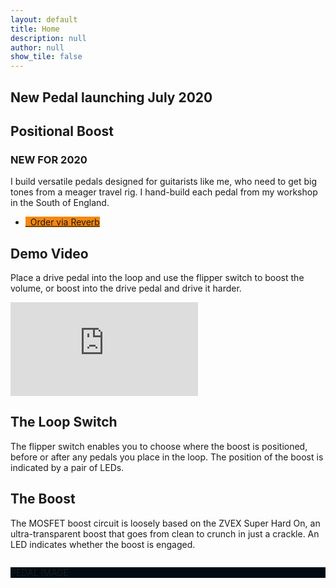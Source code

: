 ```yaml
---
layout: default
title: Home
description: null
author: null
show_tile: false
---
```


<div class="inner">
    <div class="inner">
        <section class="row 100% uniform">
            <div class="6u 12u$(small)">
                <h1>New Pedal launching July 2020</h1>
            </div>
            <div class="6u 12u$(small)">
                <h1 style="margin-bottom:0px;">Positional Boost</h1>
                <h3>NEW FOR 2020</h3>
                <p>I build versatile pedals designed for guitarists like me, who need to get big tones from a meager travel rig. I hand-build each pedal from my workshop in the South of England.</p>
                <ul class="actions">
                    <li><a href="https://reverb.com/uk/shop/johns-gear-depot-2277" class="button special" style="background: #f6870f"><i class="fa fa-shopping-cart" aria-hidden="true"></i>&nbsp;&nbsp;Order via Reverb</a></li>
                </ul>
            </div>
        </section>
        <section class="row 100% uniform">
            <div class="12u 12u$(small)">
                <h2>Demo Video</h2>
                <p>Place a drive pedal into the loop and use the flipper switch to boost the volume, or boost into the drive pedal and drive it harder.</p>
                <div class="resp-container">
                    <iframe class="resp-iframe" src="https://www.youtube.com/embed/ahUmgHxqVqY" frameborder="0" allow="accelerometer; autoplay; encrypted-media; gyroscope; picture-in-picture" allowfullscreen></iframe>
                </div>
            </div>
        </section>
        <section class="row 100% uniform">
            <div class="6u 12u$(small)">
                <h2>The Loop Switch</h2>
                <p>The flipper switch enables you to choose where the boost is positioned, before or after any pedals you place in the loop. The position of the boost is indicated by a pair of LEDs.</p>
            </div>
            <div class="6u 12u$(small)">
                <h2>The Boost</h2>
                <p>The MOSFET boost circuit is loosely based on the ZVEX Super Hard On, an ultra-transparent boost that goes from clean to crunch in just a crackle. An LED indicates whether the boost is engaged.</p>
            </div>
            <div class="12u 12u$(small)" style="margin-top:2em; background:#000a12;">
                <p>PEDAL IMAGE</p>
            </div>
            <!-- {% include tiles.html %} -->
        </section>
    </div>
</div>